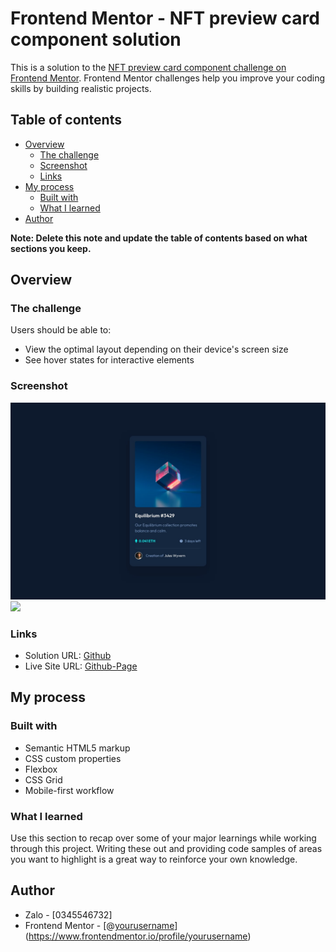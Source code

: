 # Frontend Mentor - NFT preview card component solution

This is a solution to the [NFT preview card component challenge on Frontend Mentor](https://www.frontendmentor.io/challenges/nft-preview-card-component-SbdUL_w0U). Frontend Mentor challenges help you improve your coding skills by building realistic projects. 

## Table of contents

- [Overview](#overview)
  - [The challenge](#the-challenge)
  - [Screenshot](#screenshot)
  - [Links](#links)
- [My process](#my-process)
  - [Built with](#built-with)
  - [What I learned](#what-i-learned)
- [Author](#author)

**Note: Delete this note and update the table of contents based on what sections you keep.**

## Overview

### The challenge

Users should be able to:

- View the optimal layout depending on their device's screen size
- See hover states for interactive elements

### Screenshot

![](./design/desktop-design.jpg)
![](./design/active-design.jpg)

### Links

- Solution URL: [Github]([https://your-solution-url.com](https://github.com/Hoanglong9090/nft-preview-card-component))
- Live Site URL: [Github-Page]([https://your-live-site-url.com](https://hoanglong9090.github.io/nft-preview-card-component/))

## My process

### Built with

- Semantic HTML5 markup
- CSS custom properties
- Flexbox
- CSS Grid
- Mobile-first workflow

### What I learned

Use this section to recap over some of your major learnings while working through this project. Writing these out and providing code samples of areas you want to highlight is a great way to reinforce your own knowledge.


## Author

- Zalo - [0345546732]
- Frontend Mentor - [@[yourusername](https://www.frontendmentor.io/profile/Hoanglong9090)](https://www.frontendmentor.io/profile/yourusername)
